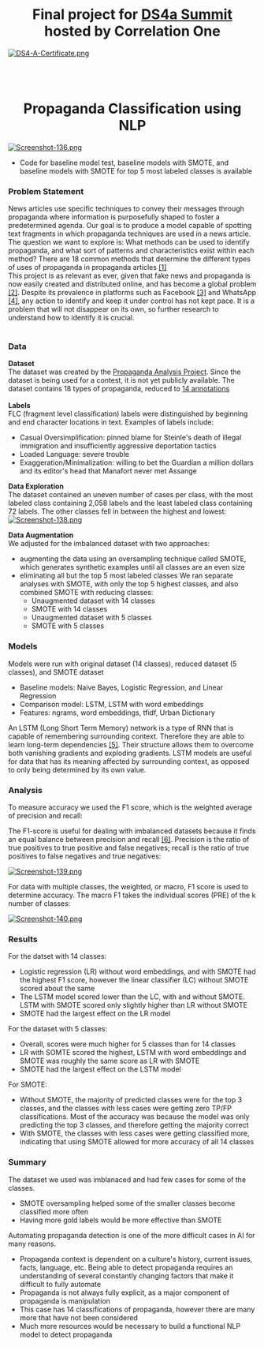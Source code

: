 <div align="center">

# Final project for [DS4a Summit](https://www.correlation-one.com/ds4a) hosted by Correlation One <br>

</div>

[![DS4-A-Certificate.png](https://i.postimg.cc/5020CHdR/DS4-A-Certificate.png)](https://postimg.cc/SXHk0xK6)

<div align="center">
<br><br>
 
 # Propaganda Classification using NLP

</div>

[![Screenshot-136.png](https://i.postimg.cc/KvYNtQwX/Screenshot-136.png)](https://postimg.cc/YjJYHNt8)

- Code for baseline model test, baseline models with SMOTE, and baseline models with SMOTE for top 5 most labeled classes is available

### Problem Statement <br> 
News articles use specific techniques to convey their messages through propaganda where information is purposefully shaped to foster a predetermined agenda.  Our goal is to produce a model capable of spotting text fragments in which propaganda techniques are used in a news article. 
The question we want to explore is: What methods can be used to identify propaganda, and what sort of patterns and characteristics exist within each method?
There are 18 common methods that determine the different types of uses of propaganda in propaganda articles [[1]](https://propaganda.qcri.org/annotations/definitions.html) <br>
This project is as relevant as ever, given that fake news and propaganda is now easily created and distributed online, and has become a global problem [[2]](https://comprop.oii.ox.ac.uk/research/cybertroops2018/).  Despite its prevalence in platforms such as Facebook [[3]](https://www.amazon.com/Antisocial-Media-Disconnects-Undermines-Democracy/dp/0190841168) and WhatsApp [[4]](https://iscs-conference.com/wp-content/uploads/2019/10/ISCS_2019ConferenceProceedings.pdf), any action to identify and keep it under control has not kept pace.  It is a problem that will not disappear on its own, so further research to understand how to identify it is crucial.
<br><br>
### Data
**Dataset** <br>
The dataset was created by the [Propaganda Analysis Project](https://propaganda.qcri.org/).  Since the dataset is being used for a contest, it is not yet publicly available.  The dataset contains 18 types of propaganda, reduced to [14 annotations](https://propaganda.qcri.org/annotations/definitions.html) <br><br>
**Labels** <br>
FLC (fragment level classification) labels were distinguished by beginning and end character locations in text. Examples of labels include:
- Casual Oversimplification: pinned blame for Steinle's death of illegal immigration and insufficiently aggressive deportation tactics
- Loaded Language: severe trouble
- Exaggeration/Minimalization: willing to bet the Guardian a million dollars and its editor's head that Manafort never met Assange

**Data Exploration** <br>
The dataset contained an uneven number of cases per class, with the most labeled class containing 2,058 labels and the least labeled class containing 72 labels.  The other classes fell in between the highest and lowest:
[![Screenshot-138.png](https://i.postimg.cc/rpsnHVkY/Screenshot-138.png)](https://postimg.cc/PLGQpkNm)  <br>

**Data Augmentation** <br>
We adjusted for the imbalanced dataset with two approaches:
- augmenting the data using an oversampling technique called SMOTE, which generates synthetic examples until all classes are an even size
- eliminating all but the top 5 most labeled classes
We ran separate analyses with SMOTE, with only the top 5 highest classes, and also combined SMOTE with reducing classes:
  * Unaugmented dataset with 14 classes
  * SMOTE with 14 classes
  * Unaugmented dataset with 5 classes 
  * SMOTE with 5 classes 

### Models 
Models were run with original dataset (14 classes), reduced dataset (5 classes), and SMOTE dataset
- Baseline models: Naive Bayes, Logistic Regression, and Linear Regression
- Comparison model: LSTM, LSTM with word embeddings 
- Features: ngrams, word embeddings, tfidf, Urban Dictionary 

An LSTM (Long Short Term Memory) network is a type of RNN that is capable of remembering surrounding context.  Therefore they are able to learn long-term dependencies [[5]](https://colah.github.io/posts/2015-08-Understanding-LSTMs/).  Their structure allows them to overcome both vanishing gradients and exploding gradients. LSTM models are useful for data that has its meaning affected by surrounding context, as opposed to only being determined by its own value.

### Analysis
To measure accuracy we used the F1 score, which is the weighted average of precision and recall:

The F1-score is useful for dealing with imbalanced datasets because it finds an equal balance between precision and recall [[6]](https://sebastianraschka.com/faq/docs/computing-the-f1-score.html). Precision is the ratio of true positives to true positive and false negatives; recall is the ratio of true positives to false negatives and true negatives:

[![Screenshot-139.png](https://i.postimg.cc/DyWBqtLR/Screenshot-139.png)](https://postimg.cc/ppHfvc0B)

For data with multiple classes, the weighted, or macro, F1 score is used to determine accuracy.  The macro F1 takes the individual scores (PRE) of the k number of classes:

[![Screenshot-140.png](https://i.postimg.cc/2ygj5Cpv/Screenshot-140.png)](https://postimg.cc/CnHpPTxL)

### Results 
For the datset with 14 classes: 
- Logistic regression (LR) without word embeddings, and with SMOTE had the highest F1 score, however the linear classifier (LC) without SMOTE scored about the same
- The LSTM model scored lower than the LC, with and without SMOTE.  LSTM with SMOTE scored only slightly higher than LR without SMOTE
- SMOTE had the largest effect on the LR model

For the dataset with 5 classes:
- Overall, scores were much higher for 5 classes than for 14 classes
- LR with SOMTE scored the highest, LSTM with word embeddings and SMOTE was roughly the same score as LR with SMOTE
- SMOTE had the largest effect on the LSTM model 

For SMOTE:
- Without SMOTE, the majority of predicted classes were for the top 3 classes, and the classes with less cases were getting zero TP/FP classifications.  Most of the accuracy was because the model was only predicting the top 3 classes, and therefore getting the majority correct
- With SMOTE, the classes with less cases were getting classified more, indicating that using SMOTE allowed for more accuracy of all 14 classes

### Summary 
The dataset we used was imblanaced and had few cases for some of the classes.
- SMOTE oversampling helped some of the smaller classes become classified more often
- Having more gold labels would be more effective than SMOTE

Automating propaganda detection is one of the more difficult cases in AI for many reasons.
- Propaganda context is dependent on a culture's history, current issues, facts, language, etc.  Being able to detect propaganda requires an understanding of several constantly changing factors that make it difficult to fully automate  
- Propaganda is not always fully explicit, as a major component of propaganda is manipulation
- This case has 14 classifications of propaganda, however there are many more that have not been considered 
- Much more resources would be necessary to build a functional NLP model to detect propaganda

